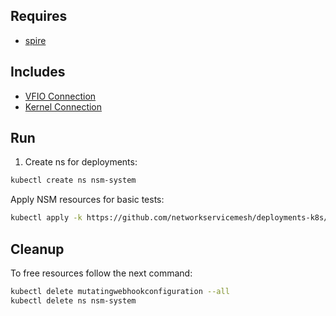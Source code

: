 ## Requires

- [spire](../spire)

## Includes

- [VFIO Connection](../use-cases/Vfio2Noop)
- [Kernel Connection](../use-cases/SriovKernel2Noop)

## Run

1. Create ns for deployments:
```bash
kubectl create ns nsm-system
```

Apply NSM resources for basic tests:
```bash
kubectl apply -k https://github.com/networkservicemesh/deployments-k8s/examples/sriov?ref=d781b620674fb34c8e04d17e70d113260777c8f3
```

## Cleanup

To free resources follow the next command:
```bash
kubectl delete mutatingwebhookconfiguration --all
kubectl delete ns nsm-system
```
